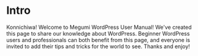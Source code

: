 # Intro
Konnichiwa! Welcome to Megumi WordPress User Manual! 
We've created this page to share our knowledge about WordPress. Beginner WordPress users and professionals can both benefit from this page, and everyone is invited to add their tips and tricks for the world to see. 
Thanks and enjoy!
